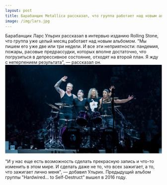 ```yaml
--- 
layout: post
title: Барабанщик Metallica рассказал, что группа работает над новым альбомом
image: /img/lars.jpg
---
```


Барабанщик Ларс Ульрих рассказал в интервью изданию Rolling Stone, что группа уже целый месяц работает над новым альбомом.
"Мы пишем его уже две или три недели. И все эти неприятности: пандемия, пожары, расовые предрассудки, которых вполне достаточно, что погрузиться в депрессивное состояние, отходят на второй план. Я жду с нетерпением результата", — рассказал он.
<img src="/img/part2.jpg">
<p>"И у нас еще есть возможность сделать прекрасную запись и что-то изменить в этом мире. И сделать даже не то, что всех зажигает, а то, что зажигает лично меня", — добавил Ульрих.
Предыдущий альбом группы "Hardwired… to Self-Destruct” вышел в 2016 году.</p>
